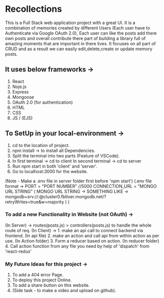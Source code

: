 # Recollections
This is a Full Stack web application project with a great UI. It is a combination of memories created by different Users (Each user have to Authenticate via Google OAuth 2.0), Each user can like the posts add there own posts and overall contribute there part of building a library full of amazing moments that are important in there lives. It focuses on all part of CRUD and as a result we can easily edit,delete,create or update memory posts.

## It uses below frameworks ->
1) React
2) Noje.js
3) Express
4) Mongoose
5) OAuth 2.0 (for authentication)
6) HTML
7) CSS
8) JS / (EJS)

## To SetUp in your local-environment ->
1) cd to the location of project.
2) npm install -> to install all Dependencies.
3) Split the terminal into two parts (Feature of VSCode).
4) In first terminal -> cd to client
   In second terminal -> cd to server
5) Run npm start in both 'client' and 'server'.
6) Go to localhost:3000 for the website.

(Note - Make a .env file in server folder first before 'npm start')
(.env file format -> 
  PORT = "PORT NUMBER" //5000
  CONNECTION_URL = "MONGO URL STRING"
  ( MONGO URL STRING -> SOMETHING LIKE -> mongodb+srv://<USERNAME>:<PASSWORD>@cluster0.fbtloer.mongodb.net/?retryWrites=true&w=majority )
)

### To add a new Functionality in Website (not OAuth) ->
(In Server) -> routes(posts.js) > controllers(posts.js) to handle the whole route of req.
(In Client) -> 1. make an api call to connect backend via frontend. (In api file)
2. make an action and call api from within action as per use. (In Action folder)
3. Form a reducer based on action. (In reducer folder)
4. Call action function from any file you need by help of 'dispatch' from 'react-redux'

### My Future Ideas for this project ->
1) To add a 404 error Page.
2) To deploy this project Online.
3) To add a share button on this website.
4) (Side task - to make a video and upload on github).

